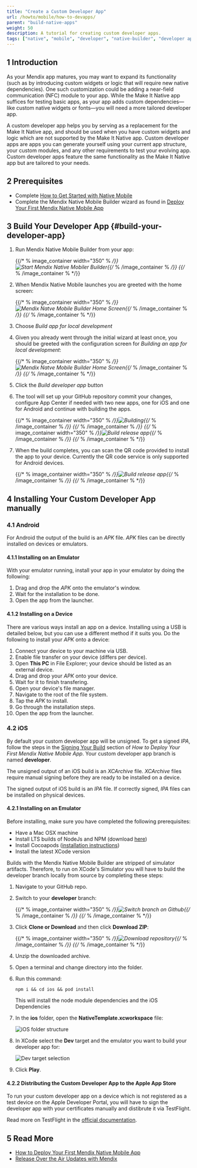 ```yaml
---
title: "Create a Custom Developer App"
url: /howto/mobile/how-to-devapps/
parent: "build-native-apps"
weight: 50
description: A tutorial for creating custom developer apps.
tags: ["native", "mobile", "developer", "native-builder", "developer app", "make it native"]
---
```


## 1 Introduction

As your Mendix app matures, you may want to expand its functionality (such as by introducing custom widgets or logic that will require new native dependencies). One such customization could be adding a near-field communication (NFC) module to your app. While the Make It Native app suffices for testing basic apps, as your app adds custom dependencies—like custom native widgets or fonts—you will need a more tailored developer app.

A custom developer app helps you by serving as a replacement for the Make It Native app, and should be used when you have custom widgets and logic which are not supported by the Make It Native app. Custom developer apps are apps you can generate yourself using your current app structure, your custom modules, and any other requirements to test your evolving app. Custom developer apps feature the same functionality as the Make It Native app but are tailored to your needs.

## 2 Prerequisites

* Complete [How to Get Started with Native Mobile](getting-started-with-native-mobile)
* Complete the Mendix Native Mobile Builder wizard as found in [Deploy Your First Mendix Native Mobile App](deploying-native-app)

## 3 Build Your Developer App {#build-your-developer-app}

1.  Run Mendix Native Mobile Builder from your app: 

	{{/* % image_container width="350" % */}}![Start Mendix Native Mobiler Builder](/attachments/howto/mobile/native-mobile/distribution/build-native-apps/how-to-devapps/start-nbui.png){{/* % /image_container % */}}
{{/* % /image_container % */}}
1.  When Mendix Native Mobile launches you are greeted with the home screen:

	{{/* % image_container width="350" % */}}![Mendix Natve Mobile Builder Home Screen](/attachments/howto/mobile/native-mobile/distribution/build-native-apps/how-to-devapps/home-screen.png){{/* % /image_container % */}} 
{{/* % /image_container % */}}
1. Choose *Build app for local development*

1.  Given you already went through the initial wizard at least once, you should be greeted with the configuration screen for *Building an app for local development*: 

	{{/* % image_container width="350" % */}}![Mendix Natve Mobile Builder Home Screen](/attachments/howto/mobile/native-mobile/distribution/build-native-apps/how-to-devapps/build-custom-dev-app.png){{/* % /image_container % */}} 
{{/* % /image_container % */}}
1. Click the *Build developer app* button

1.  The tool will set up your GitHub repository commit your changes, configure App Center if needed with two new apps, one for iOS and one for Android and continue with building the apps.

	{{/* % image_container width="350" % */}}![Building](/attachments/howto/mobile/native-mobile/distribution/build-native-apps/how-to-devapps/build-release-app-build-step1.png){{/* % /image_container % */}}
{{/* % /image_container % */}}	{{/* % image_container width="350" % */}}![Build release app](/attachments/howto/mobile/native-mobile/distribution/build-native-apps/how-to-devapps/build-release-app-build-step2.png){{/* % /image_container % */}}
{{/* % /image_container % */}}
1.  When the build completes, you can scan the QR code provided to install the app to your device. Currently the QR code service is only supported for Android devices.

	{{/* % image_container width="350" % */}}![Build release app](/attachments/howto/mobile/native-mobile/distribution/build-native-apps/how-to-devapps/build-release-app-build-done-both.png){{/* % /image_container % */}}
{{/* % /image_container % */}}

## 4 Installing Your Custom Developer App manually

### 4.1 Android

For Android the output of the build is an *APK* file. *APK* files can be directly installed on devices or emulators.

#### 4.1.1 Installing on an Emulator

With your emulator running, install your app in your emulator by doing the following:

1. Drag and drop the *APK* onto the emulator's window.
2. Wait for the installation to be done.
3. Open the app from the launcher.

#### 4.1.2 Installing on a Device

There are various ways install an app on a device. Installing using a USB is detailed below, but you can use a different method if it suits you. Do the following to install your *APK* onto a device:

1. Connect your device to your machine via USB.
2. Enable file transfer on your device (differs per device).
3. Open **This PC** in File Explorer; your device should be listed as an external device.
4. Drag and drop your *APK* onto your device.
5. Wait for it to finish transfering.
6. Open your device's file manager.
7. Navigate to the root of the file system.
8. Tap the *APK* to install.
9. Go through the installation steps.
10. Open the app from the launcher.

### 4.2 iOS

By default your custom developer app will be unsigned. To get a signed *IPA*, follow the steps in the [Signing Your Build](deploying-native-app#signing-a-build) section of *How to Deploy Your First Mendix Native Mobile App*. Your custom developer app branch is named **developer**.

The unsigned output of an iOS build is an *XCArchive* file. *XCArchive* files require manual signing before they are ready to be installed on a device.

The signed output of iOS build is an *IPA* file. If correctly signed, *IPA* files can be installed on physical devices.

#### 4.2.1 Installing on an Emulator

Before installing, make sure you have completed the following prerequisites:

* Have a Mac OSX machine
* Install LTS builds of NodeJs and NPM (download [here](https://nodejs.org/en/))
* Install Cocoapods ([installation instructions](https://cocoapods.org/#install))
* Install the latest XCode version

Builds with the Mendix Native Mobile Builder are stripped of simulator artifacts. Therefore, to run on XCode's Simulator you will have to build the developer branch locally from source by completing these steps:

1. Navigate to your GitHub repo.
2.  Switch to your **developer** branch:
   
	{{/* % image_container width="350" % */}}![Switch branch on Github](/attachments/howto/mobile/native-mobile/distribution/build-native-apps/how-to-devapps/github-branch-switching.png){{/* % /image_container % */}}
{{/* % /image_container % */}}   
3.  Click **Clone or Download** and then click **Download ZIP**:

	{{/* % image_container width="350" % */}}![Download repository](/attachments/howto/mobile/native-mobile/distribution/build-native-apps/how-to-devapps/github-download-branch.png){{/* % /image_container % */}}
{{/* % /image_container % */}}   
4. Unzip the downloaded archive.
5. Open a terminal and change directory into the folder.
6. Run this command:

	```
	npm i && cd ios && pod install
	```

	This will install the node module dependencies and the iOS Dependencies
7.  In the **ios** folder, open the **NativeTemplate.xcworkspace** file:

	![iOS folder structure](/attachments/howto/mobile/native-mobile/distribution/build-native-apps/how-to-devapps/ios-folder.png)

8.  In XCode select the **Dev** target and the emulator you want to build your developer app for:

	![Dev target selection](/attachments/howto/mobile/native-mobile/distribution/build-native-apps/how-to-devapps/xcode-target-selection.png)

9. Click **Play**.

#### 4.2.2 Distributing the Custom Developer App to the Apple App Store

To run your custom developer app on a device which is not registered as a test device on the Apple Developer Portal, you will have to sign the developer app with your certificates manually and distibrute it via TestFlight.

Read more on TestFlight in the [official documentation](https://testflight.apple.com/).

## 5 Read More

* [How to Deploy Your First Mendix Native Mobile App](deploying-native-app)
* [Release Over the Air Updates with Mendix](how-to-ota)
